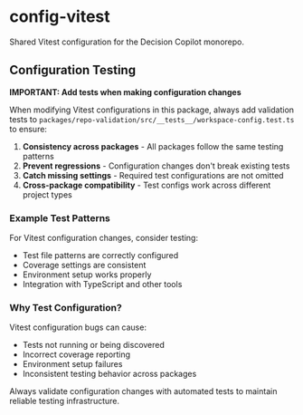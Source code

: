 # config-vitest

Shared Vitest configuration for the Decision Copilot monorepo.

## Configuration Testing

**IMPORTANT: Add tests when making configuration changes**

When modifying Vitest configurations in this package, always add validation tests to `packages/repo-validation/src/__tests__/workspace-config.test.ts` to ensure:

1. **Consistency across packages** - All packages follow the same testing patterns
2. **Prevent regressions** - Configuration changes don't break existing tests
3. **Catch missing settings** - Required test configurations are not omitted
4. **Cross-package compatibility** - Test configs work across different project types

### Example Test Patterns

For Vitest configuration changes, consider testing:
- Test file patterns are correctly configured
- Coverage settings are consistent
- Environment setup works properly
- Integration with TypeScript and other tools

### Why Test Configuration?

Vitest configuration bugs can cause:
- Tests not running or being discovered
- Incorrect coverage reporting
- Environment setup failures
- Inconsistent testing behavior across packages

Always validate configuration changes with automated tests to maintain reliable testing infrastructure.